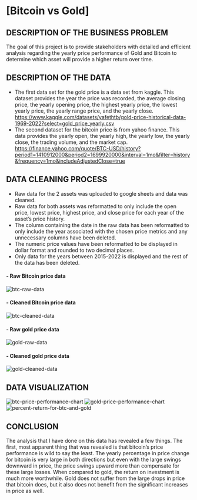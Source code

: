 # [Bitcoin vs Gold]
## DESCRIPTION OF THE BUSINESS PROBLEM
The goal of this project is to provide stakeholders with detailed and efficient analysis regarding the yearly price performance of Gold and Bitcoin to determine which asset will provide a higher return over time.

## DESCRIPTION OF THE DATA
* The first data set for the gold price is a data set from kaggle. This dataset provides the year the price was recorded, the average closing price, the yearly opening price, the highest yearly price, the lowest yearly price, the yearly range price, and the yearly close. https://www.kaggle.com/datasets/yafethtb/gold-price-historical-data-1969-2022?select=gold_price_yearly.csv
* The second dataset for the bitcoin price is from yahoo finance. This data provides the yearly open, the yearly high, the yearly low, the yearly close, the trading volume, and the market cap.
https://finance.yahoo.com/quote/BTC-USD/history?period1=1410912000&period2=1699920000&interval=1mo&filter=history&frequency=1mo&includeAdjustedClose=true

## DATA CLEANING PROCESS
* Raw data for the 2 assets was uploaded to google sheets and data was cleaned.
* Raw data for both assets was reformatted to only include the open price, lowest price, highest price, and close price for each year of the asset’s price history.
* The column containing the date in the raw data has been reformatted to only include the year associated with the chosen price metrics and any unnecessary columns have been deleted.
* The numeric price values have been reformatted to be displayed in dollar format and rounded to two decimal places.
* Only data for the years between 2015-2022 is displayed and the rest of the data has been deleted. 
#### - Raw Bitcoin price data
![btc-raw-data](https://github.com/dwhite256/BTC-vs-Gold-Case-Study/assets/170587320/c51c29af-d6c8-48c2-9dd0-4087f6c8a49a)
#### - Cleaned Bitcoin price data
![btc-cleaned-data](https://github.com/dwhite256/BTC-vs-Gold-Case-Study/assets/170587320/f4d86ebd-753a-4beb-bf9a-477d62c75fa6)
#### - Raw gold price data
![gold-raw-data](https://github.com/dwhite256/BTC-vs-Gold-Case-Study/assets/170587320/e2539254-9e78-4e69-84ea-c0b1af9bd7af)
#### - Cleaned gold price data
![gold-cleaned-data](https://github.com/dwhite256/BTC-vs-Gold-Case-Study/assets/170587320/c43f118b-ac25-41cf-976d-2b450a29c7aa)

## DATA VISUALIZATION
![btc-price-performance-chart](https://github.com/dwhite256/BTC-vs-Gold-Case-Study/assets/170587320/38083594-ed65-4a12-bb79-59ed806d92c7)
![gold-price-performance-chart](https://github.com/dwhite256/BTC-vs-Gold-Case-Study/assets/170587320/74870241-4c1f-4959-8c90-ed1a829db7e8)
![percent-return-for-btc-and-gold](https://github.com/dwhite256/BTC-vs-Gold-Case-Study/assets/170587320/b80affcc-5b4a-42ba-ac4f-6bc607dbd825)

## CONCLUSION
  The analysis that I have done on this data has revealed a few things. The first, most apparent thing that was revealed is that bitcoin’s price performance is wild to say the least. The yearly percentage in price change for bitcoin is very large in both directions but even with the large swings downward in price, the price swings upward more than compensate for these large losses. When compared to gold, the return on investment is much more worthwhile. Gold does not suffer from the large drops in price that bitcoin does, but it also does not benefit from the significant increases in price as well.


